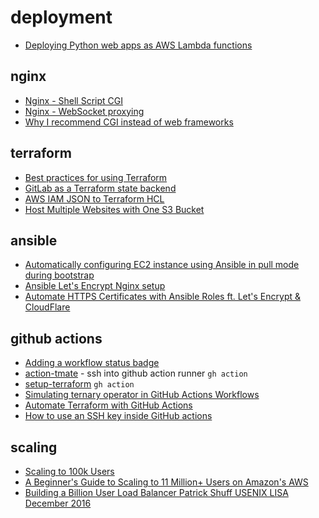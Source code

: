 # deployment

- [Deploying Python web apps as AWS Lambda functions](https://til.simonwillison.net/awslambda/asgi-mangum)

## nginx

- [Nginx - Shell Script CGI](https://techexpert.tips/nginx/nginx-shell-script-cgi/)
- [Nginx - WebSocket proxying](http://nginx.org/en/docs/http/websocket.html)
- [Why I recommend CGI instead of web frameworks](https://halestrom.net/darksleep/blog/046_cgi/)


## terraform

- [Best practices for using Terraform](https://cloud.google.com/docs/terraform/best-practices-for-terraform)
- [GitLab as a Terraform state backend](https://balaskas.gr/blog/2022/11/11/gitlab-as-a-terraform-state-backend/)
- [AWS IAM JSON to Terraform HCL](https://flosell.github.io/iam-policy-json-to-terraform/)
- [Host Multiple Websites with One S3 Bucket](https://opsdocks.com/posts/multiple-websites-one-s3/)

## ansible

- [Automatically configuring EC2 instance using Ansible in pull mode during bootstrap](https://hangarau.space/automatically-configuring-ec2-instance-from-cloudformation-using-ansible-in-pull-mode/)
- [Ansible Let's Encrypt Nginx setup](https://gist.github.com/mattiaslundberg/ba214a35060d3c8603e9b1ec8627d349)
- [Automate HTTPS Certificates with Ansible Roles ft. Let's Encrypt & CloudFlare](https://santoshk.dev/posts/2022/automate-https-certificates-with-ansible-roles/)


## github actions

- [Adding a workflow status badge](https://docs.github.com/en/actions/monitoring-and-troubleshooting-workflows/adding-a-workflow-status-badge)
- [action-tmate](https://github.com/mxschmitt/action-tmate) - ssh into github action runner `gh action`
- [setup-terraform](https://github.com/hashicorp/setup-terraform) `gh action`
- [Simulating ternary operator in GitHub Actions Workflows](https://knutle.dev/simulating-ternary-operator-in-github-actions-workflows/)
- [Automate Terraform with GitHub Actions](https://developer.hashicorp.com/terraform/tutorials/automation/github-actions)
- [How to use an SSH key inside GitHub actions](https://maxschmitt.me/posts/github-actions-ssh-key/)

## scaling

- [Scaling to 100k Users](https://alexpareto.com/scalability/systems/2020/02/03/scaling-100k.html)
- [A Beginner's Guide to Scaling to 11 Million+ Users on Amazon's AWS](http://highscalability.com/blog/2016/1/11/a-beginners-guide-to-scaling-to-11-million-users-on-amazons.html)
- [Building a Billion User Load Balancer Patrick Shuff USENIX LISA December 2016](https://www.youtube.com/watch?v=bxhYNfFeVF4)